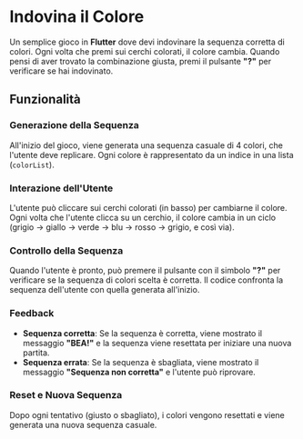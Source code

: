 # Indovina il Colore

Un semplice gioco in **Flutter** dove devi indovinare la sequenza corretta di colori. Ogni volta che premi sui cerchi colorati, il colore cambia. Quando pensi di aver trovato la combinazione giusta, premi il pulsante **"?"** per verificare se hai indovinato.

## Funzionalità

### Generazione della Sequenza
All'inizio del gioco, viene generata una sequenza casuale di 4 colori, che l'utente deve replicare. Ogni colore è rappresentato da un indice in una lista (`colorList`).

### Interazione dell'Utente
L'utente può cliccare sui cerchi colorati (in basso) per cambiarne il colore. Ogni volta che l'utente clicca su un cerchio, il colore cambia in un ciclo (grigio → giallo → verde → blu → rosso → grigio, e così via).

### Controllo della Sequenza
Quando l'utente è pronto, può premere il pulsante con il simbolo **"?"** per verificare se la sequenza di colori scelta è corretta. Il codice confronta la sequenza dell'utente con quella generata all'inizio.

### Feedback
- **Sequenza corretta**: Se la sequenza è corretta, viene mostrato il messaggio **"BEA!"** e la sequenza viene resettata per iniziare una nuova partita.
- **Sequenza errata**: Se la sequenza è sbagliata, viene mostrato il messaggio **"Sequenza non corretta"** e l'utente può riprovare.

### Reset e Nuova Sequenza
Dopo ogni tentativo (giusto o sbagliato), i colori vengono resettati e viene generata una nuova sequenza casuale.
